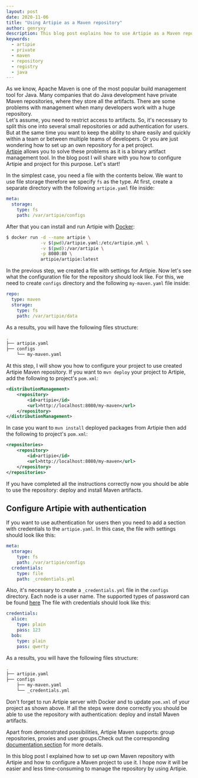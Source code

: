 ```yaml
---
layout: post
date: 2020-11-06
title: "Using Artipie as a Maven repository"
author: genryxy
description: This blog post explains how to use Artipie as a Maven repository.
keywords:
  - artipie
  - private
  - maven
  - repository
  - registry
  - java
---
```



As we know, Apache Maven is one of the most popular build management tool for Java. Many companies that do Java development have private Maven repositories, where they store all the artifacts. There are some problems with management when many developers work with a huge repository.    
Let's assume, you need to restrict access to artifacts. So, it's necessary to split this one into several small repositories or add authentication for users. But at the same time you want to keep the ability to share easily and quickly within a team or between multiple teams of developers. Or you are just wondering how to set up an own repository for a pet project.  
[Artipie](https://github.com/artipie/artipie) allows you to solve these problems as it is a binary artifact management tool. In the blog post I will share with you how to configure Artipie and project for this purpose. Let's start!

In the simplest case, you need a file with the contents below. We want to use file storage therefore we specify `fs` as the type. At first, create a separate directory with the following `artipie.yaml` file inside:

```yml
meta:
  storage:
    type: fs
    path: /var/artipie/configs
```

After that you can install and run Artipie with [Docker](https://docs.docker.com/get-started/):

```bash
$ docker run -d --name artipie \
             -v $(pwd)/artipie.yaml:/etc/artipie.yml \
             -v $(pwd):/var/artipie \
             -p 8080:80 \
             artipie/artipie:latest
```

In the previous step, we created a file with settings for Artipie. Now let's see what the configuration file for the repository should look like. For this, we need to create `configs` directory and the following `my-maven.yaml` file inside:

```yml
repo:
  type: maven
  storage:
    type: fs
    path: /var/artipie/data
```
As a results, you will have the following files structure:

```bash
.
├── artipie.yaml
├── configs
    └── my-maven.yaml
```

At this step, I will show you how to configure your project to use created Artipie Maven repository. If you want to `mvn deploy` your project to Artipie, add the following to project's `pom.xml`:

```xml
<distributionManagement>
    <repository>
        <id>artipie</id>
        <url>http://localhost:8080/my-maven</url>
    </repository>
</distributionManagement>
```

In case you want to `mvn install` deployed packages from Artipie then add the following to project's `pom.xml`:

```xml
<repositories>
    <repository>
        <id>artipie</id>
        <url>http://localhost:8080/my-maven</url>
    </repository>
</repositories>
```
If you have completed all the instructions correctly now you should be able to use the repository: deploy and install Maven artifacts.

## Configure Artipie with authentication

If you want to use authentication for users then you need to add a section with credentials to the `artipie.yaml`. In this case, the file with settings should look like this:

```yml
meta:
  storage:
    type: fs
    path: /var/artipie/configs
  credentials:
    type: file
    path: _credentials.yml
```

Also, it's necessary to create a `_credentials.yml` file in the `configs` directory. Each node is a user name. The supported types of password can be found [here](https://github.com/artipie/artipie/blob/700eb89352126e6f1bd12a0d3ff668abf2b44048/README.md#multitenancy) The file with credentials should look like this:

```yml
credentials:
  alice:
    type: plain
    pass: 123
  bob:
    type: plain
    pass: qwerty
```

As a results, you will have the following files structure:

```bash
.
├── artipie.yaml
├── configs
    ├── my-maven.yaml
    └── _credentials.yml
```

Don't forget to run Artipie server with Docker and to update `pom.xml` of your project as shown above. If all the steps were done correctly you should be able to use the repository with authentication: deploy and install Maven artifacts.

Apart from demonstrated possibilities, Artipie Maven supports: group repositories, proxies and user groups.Check out the corresponding
[documentation section](https://github.com/artipie/artipie/tree/master/examples/maven)
for more details.

In this blog post I explained how to set up own Maven repository with Artipie and how to
configure a Maven project to use it. I hope now it will be easier and less time-consuming to manage the repository by using Artipie.